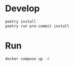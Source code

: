
# Develop

```bash
poetry install
poetry run pre-commit install
```

# Run

```bash
docker compose up -d
```


